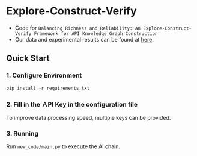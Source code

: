 # Explore-Construct-Verify
- Code for ``Balancing Richness and Reliability: An Explore-Construct-Verify Framework for API Knowledge Graph Construction``
- Our data and experimental results can be found at [here](https://drive.google.com/file/d/1hIVwOCAKgqzGhDLoP697lpfvO3eCQhIz/view?usp=drive_link).

## Quick Start

### 1. Configure Environment
`pip install -r requirements.txt`

### 2. Fill in the ＡPI Key in the configuration file
To improve data processing speed, multiple keys can be provided.

### 3. Running
Run `new_code/main.py` to execute the AI chain.
